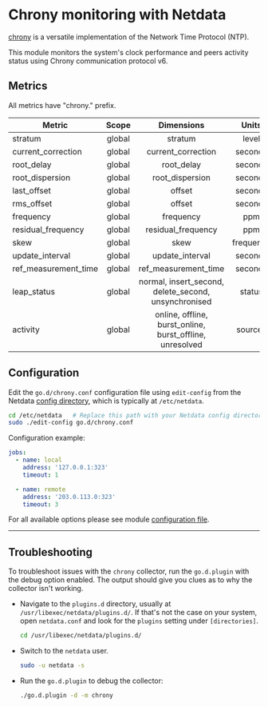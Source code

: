<!--
title: "Chrony monitoring with Netdata"
custom_edit_url: "https://github.com/netdata/go.d.plugin/edit/master/modules/chrony/README.md"
sidebar_label: "Chrony"
learn_status: "Published"
learn_topic_type: "References"
learn_rel_path: "Integrations/Monitor/Apps"
-->

# Chrony monitoring with Netdata

[chrony](https://chrony.tuxfamily.org/) is a versatile implementation of the Network Time Protocol (NTP).

This module monitors the system's clock performance and peers activity status using Chrony communication protocol v6.

## Metrics

All metrics have "chrony." prefix.

| Metric               | Scope  |                        Dimensions                        |   Units   |
|----------------------|:------:|:--------------------------------------------------------:|:---------:|
| stratum              | global |                         stratum                          |   level   |
| current_correction   | global |                    current_correction                    |  seconds  |
| root_delay           | global |                        root_delay                        |  seconds  |
| root_dispersion      | global |                     root_dispersion                      |  seconds  |
| last_offset          | global |                          offset                          |  seconds  |
| rms_offset           | global |                          offset                          |  seconds  |
| frequency            | global |                        frequency                         |    ppm    |
| residual_frequency   | global |                    residual_frequency                    |    ppm    |
| skew                 | global |                           skew                           | frequency |
| update_interval      | global |                     update_interval                      |  seconds  |
| ref_measurement_time | global |                   ref_measurement_time                   |  seconds  |
| leap_status          | global |   normal, insert_second, delete_second, unsynchronised   |  status   |
| activity             | global | online, offline, burst_online, burst_offline, unresolved |  sources  |

## Configuration

Edit the `go.d/chrony.conf` configuration file using `edit-config` from the
Netdata [config directory](https://learn.netdata.cloud/docs/configure/nodes), which is typically at `/etc/netdata`.

```bash
cd /etc/netdata   # Replace this path with your Netdata config directory, if different
sudo ./edit-config go.d/chrony.conf
```

Configuration example:

```yaml
jobs:
  - name: local
    address: '127.0.0.1:323'
    timeout: 1

  - name: remote
    address: '203.0.113.0:323'
    timeout: 3
```

For all available options please see
module [configuration file](https://github.com/netdata/go.d.plugin/blob/master/config/go.d/chrony.conf).

---

## Troubleshooting

To troubleshoot issues with the `chrony` collector, run the `go.d.plugin` with the debug option enabled. The
output should give you clues as to why the collector isn't working.

- Navigate to the `plugins.d` directory, usually at `/usr/libexec/netdata/plugins.d/`. If that's not the case on
  your system, open `netdata.conf` and look for the `plugins` setting under `[directories]`.

  ```bash
  cd /usr/libexec/netdata/plugins.d/
  ```

- Switch to the `netdata` user.

  ```bash
  sudo -u netdata -s
  ```

- Run the `go.d.plugin` to debug the collector:

  ```bash
  ./go.d.plugin -d -m chrony
  ```
